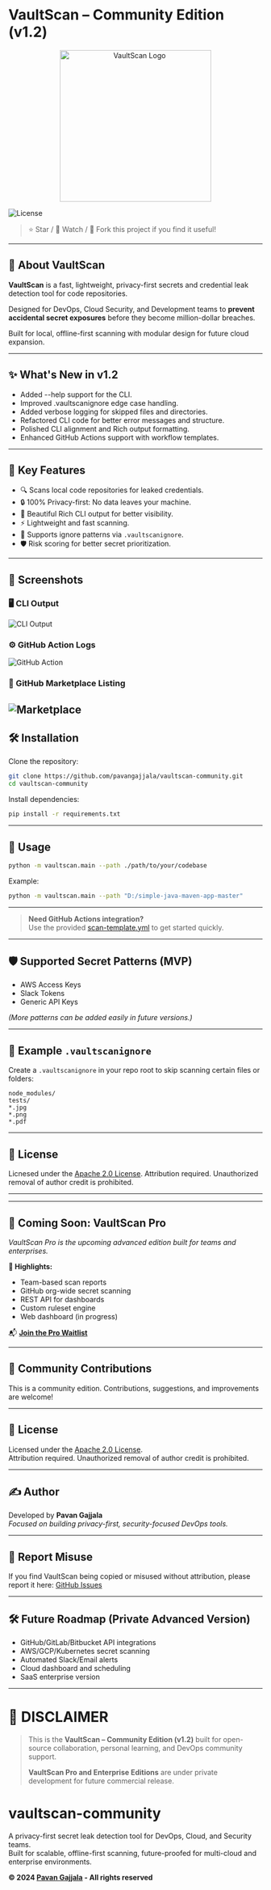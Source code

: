 # VaultScan – Community Edition (v1.2)

<p align="center">
  <img src="vaultscan-logo.png" alt="VaultScan Logo" width="300"/>
</p>

![License](https://img.shields.io/badge/License-Apache_2.0-blue.svg)

> ⭐ Star / 👀 Watch / 🍴 Fork this project if you find it useful!

---

## 🚀 About VaultScan

**VaultScan** is a fast, lightweight, privacy-first secrets and credential leak detection tool for code repositories.

Designed for DevOps, Cloud Security, and Development teams to **prevent accidental secret exposures** before they become million-dollar breaches.

Built for local, offline-first scanning with modular design for future cloud expansion.

---

## ✨ What's New in v1.2

- Added --help support for the CLI.
- Improved .vaultscanignore edge case handling.
- Added verbose logging for skipped files and directories.
- Refactored CLI code for better error messages and structure.
- Polished CLI alignment and Rich output formatting.
- Enhanced GitHub Actions support with workflow templates.

---

## 🎯 Key Features

- 🔍 Scans local code repositories for leaked credentials.
- 🔒 100% Privacy-first: No data leaves your machine.
- 🎨 Beautiful Rich CLI output for better visibility.
- ⚡ Lightweight and fast scanning.
- 📂 Supports ignore patterns via `.vaultscanignore`.
- 🛡️ Risk scoring for better secret prioritization.

---
## 📸 Screenshots

### 🖥️ CLI Output
![CLI Output](.github/assets/cli-output.png)

### ⚙️ GitHub Action Logs
![GitHub Action](.github/assets/github-action.png)

### 🛒 GitHub Marketplace Listing
![Marketplace](.github/assets/marketplace.png)
---

## 🛠️ Installation

Clone the repository:

```bash
git clone https://github.com/pavangajjala/vaultscan-community.git
cd vaultscan-community
```

Install dependencies:

```bash
pip install -r requirements.txt
```

---

## 🚀 Usage

```bash
python -m vaultscan.main --path ./path/to/your/codebase
```

Example:

```bash
python -m vaultscan.main --path "D:/simple-java-maven-app-master"
```
---
> **Need GitHub Actions integration?**  
> Use the provided [scan-template.yml](.github/workflows/scan-template.yml) to get started quickly.
---

## 🛡️ Supported Secret Patterns (MVP)

- AWS Access Keys
- Slack Tokens
- Generic API Keys

*(More patterns can be added easily in future versions.)*

---

## 📂 Example `.vaultscanignore`

Create a `.vaultscanignore` in your repo root to skip scanning certain files or folders:

```
node_modules/
tests/
*.jpg
*.png
*.pdf
```

---

## 📜 License

Licnesed under the [Apache 2.0 License](LICENSE).
Attribution required. Unauthorized removal of author credit is prohibited.

---

---

## 🚀 Coming Soon: VaultScan Pro

*VaultScan Pro is the upcoming advanced edition built for teams and enterprises.*

**🔐 Highlights:**
- Team-based scan reports
- GitHub org-wide secret scanning
- REST API for dashboards
- Custom ruleset engine
- Web dashboard (in progress)

📬 [**Join the Pro Waitlist**](https://docs.google.com/forms/d/e/1FAIpQLSdKnjmm-qyHQoqp6gFu7k0wkNJ1Nt1DIx4BVMYxyWSfWLJWVQ/viewform?usp=header)

---

## 🤝 Community Contributions

This is a community edition. Contributions, suggestions, and improvements are welcome!

---

## 📜 License

Licensed under the [Apache 2.0 License](LICENSE).  
Attribution required. Unauthorized removal of author credit is prohibited.

---

## ✍️ Author

Developed by **Pavan Gajjala**  
*Focused on building privacy-first, security-focused DevOps tools.*

---

## 🚨 Report Misuse

If you find VaultScan being copied or misused without attribution, please report it here: [GitHub Issues](https://github.com/pavangajjala/vaultscan-community/issues)

---

## 🛠️ Future Roadmap (Private Advanced Version)

- GitHub/GitLab/Bitbucket API integrations
- AWS/GCP/Kubernetes secret scanning
- Automated Slack/Email alerts
- Cloud dashboard and scheduling
- SaaS enterprise version

---

# 📢 DISCLAIMER

> This is the **VaultScan – Community Edition (v1.2)** built for open-source collaboration, personal learning, and DevOps community support.  
>  
> **VaultScan Pro and Enterprise Editions** are under private development for future commercial release.

# vaultscan-community
A privacy-first secret leak detection tool for DevOps, Cloud, and Security teams.  
Built for scalable, offline-first scanning, future-proofed for multi-cloud and enterprise environments.

**© 2024 [Pavan Gajjala](https://github.com/pavangajjala) - All rights reserved**